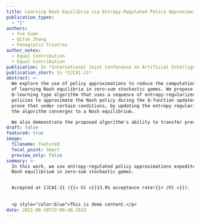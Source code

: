 ```yaml
---
title: Learning Nash Equilibria via Entropy-Regulated Policy Approximations
publication_types:
  - "1"
authors:
  - Yue Guan
  - Qifan Zhang
  - Panagiotis Tsiotras
author_notes:
  - Equal Contribution
  - Equal Contribution
publication: In *International Joint Conference on Artificial Intelligence*
publication_short: In *IJCAI-21*
abstract: >-
  We explore the use of policy approximations to reduce the computational cost
  of learning Nash equilibria in zero-sum stochastic games. We propose a new
  Q-learning type algorithm that uses a sequence of entropy-regularized soft
  policies to approximate the Nash policy during the Q-function updates. We
  prove that under certain conditions, by updating the entropy regularization,
  the algorithm converges to a Nash equilibrium. 

  We also demonstrate the proposed algorithm's ability to transfer previous training experiences, enabling the agents to adapt quickly to new environments. We provide a dynamic hyper-parameter schedule scheme to further expedite convergence. Empirical results applied to a number of stochastic games verify that the proposed algorithm converges to a Nash equilibrium, while exhibiting a major speed-up over existing algorithms.
draft: false
featured: true
image:
  filename: featured
  focal_point: Smart
  preview_only: false
summary: >-
  In this work, we use entropy-regulated policy approximations expedite learning
  Nash equilibrium in zero-sum stochastic games. 


  Accepted at IJCAI-21 ({{< hl >}}13.9% acceptance rate!{{< /hl >}}).
  
  
  <p style="color:blue">This is demo content.</p>
date: 2021-06-18T22:00:46.161Z
---
```


